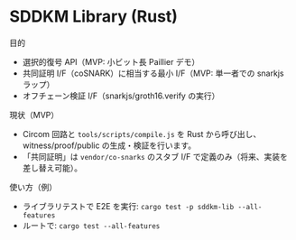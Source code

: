 SDDKM Library (Rust)
====================

目的
- 選択的復号 API（MVP: 小ビット長 Paillier デモ）
- 共同証明 I/F（coSNARK）に相当する最小 I/F（MVP: 単一者での snarkjs ラップ）
- オフチェーン検証 I/F（snarkjs/groth16.verify の実行）

現状（MVP）
- Circom 回路と `tools/scripts/compile.js` を Rust から呼び出し、witness/proof/public の生成・検証を行います。
- 「共同証明」は `vendor/co-snarks` のスタブ I/F で定義のみ（将来、実装を差し替え可能）。

使い方（例）
- ライブラリテストで E2E を実行: `cargo test -p sddkm-lib --all-features`
- ルートで: `cargo test --all-features`


